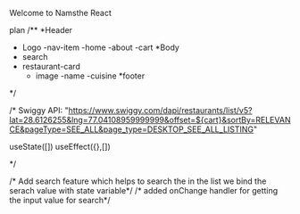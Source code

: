 Welcome to Namsthe React

plan
/**
 *Header
   - Logo
   -nav-item
     -home
     -about
     -cart
 *Body
   - search
   - restaurant-card
     - image
     -name
     -cuisine
 *footer
 
 */

 /*
 Swiggy API: "https://www.swiggy.com/dapi/restaurants/list/v5?lat=28.6126255&lng=77.04108959999999&offset=${cart}&sortBy=RELEVANCE&pageType=SEE_ALL&page_type=DESKTOP_SEE_ALL_LISTING"

 useState([])
 useEffect({},[])
 
 */

 /* Add search feature which helps to search the in the list we bind the serach value with state variable*/
 /* added onChange handler for getting the input value for search*/